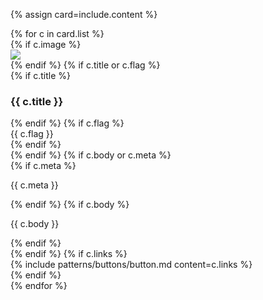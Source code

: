 {% assign card=include.content %}
<div class="card-group {{ card.settings.class | default: "grid-350" }}">
{% for c in card.list %}
    <div class="card {{ c.class }}">
        {% if c.image %}
        <div class="card-image"><img src="{{ c.image}}"></div>
        {% endif %}
        {% if c.title or c.flag %}
        <div class="card-head">
            {% if c.title %}
            <h3>{{ c.title }}</h3>
            {% endif %}
            {% if c.flag %}
            <div class="card-flag">{{ c.flag }}</div>
            {% endif %}
        </div>
        {% endif %}
        {% if c.body or c.meta %}
        <div class="card-body">
            {% if c.meta %}
            <p class="meta">{{ c.meta }}</p>
            {% endif %}
            {% if c.body %}
            <p>{{ c.body }}</p>
            {% endif %}
        </div>
        {% endif %}
        {% if c.links %}
        <div class="card-foot">
            {% include patterns/buttons/button.md content=c.links %}
        </div>
        {% endif %}
    </div>
    {% endfor %}
</div>
